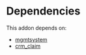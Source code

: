 # Dependencies

This addon depends on:

- [mgmtsystem](../../../../odoo-bringout-oca-management-system-mgmtsystem)
- [crm_claim](../../../../odoo-bringout-oca-crm-crm_claim)
